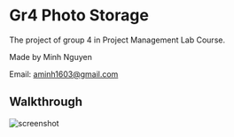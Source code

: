 # Gr4 Photo Storage
The project of group 4 in Project Management Lab Course.

Made by Minh Nguyen

Email: aminh1603@gmail.com

## Walkthrough
![screenshot](ACoPBYH.gif)
